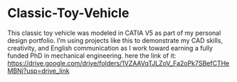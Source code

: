 # Classic-Toy-Vehicle
This classic toy vehicle was modeled in CATIA V5 as part of my personal design portfolio.  I’m using projects like this to demonstrate my CAD skills, creativity, and English communication as I work toward earning a fully funded PhD in mechanical engineering.
here the link of it:
https://drive.google.com/drive/folders/1VZAAVqTJLZoV_Fa2oPk7SBefCTHeMBNj?usp=drive_link
